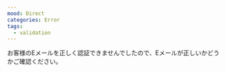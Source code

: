 ```yaml
---
mood: Direct
categories: Error
tags:
  - validation
---
```

お客様のEメールを正しく認証できませんでしたので、Eメールが正しいかどうかご確認ください。